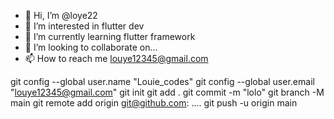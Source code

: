 - 👋 Hi, I’m @loye22
- 👀 I’m interested in flutter dev
- 🌱 I’m currently learning flutter framework
- 💞️ I’m looking to collaborate on...
- 📫 How to reach me louye12345@gmail.com

<!---
loye22/loye22 is a ✨ special ✨ repository because its `README.md` (this file) appears on your GitHub profile.
You can click the Preview link to take a look at your changes.
--->




git config --global user.name "Louie_codes"
git config --global user.email "louye12345@gmail.com"
git init
git add .
git commit -m "lolo"
git branch -M main
git remote add origin git@github.com: ....
git push -u origin main
